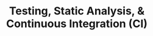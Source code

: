 ---
layout: module
title: Testing, Static Analysis, & Continuous Integration (CI)
type: topic
num: 5
draft: 0
start_date: 2024-09-24
labs: [6]
description: >
   Continuous integration (CI), static analysis, and testing are complementary software development techniques that ensure that teams can deploy software
   continuously with a high degree of confidence in the quality of their code.
   In this unit, we will learn about ways you and your team can automate code testing and validation procedures before merging code updates into the main branch. By setting up a few tools up front, you will save time and energy and increase the reliability of your code base. 
videos:
    - start_date: "2024-09-24"
      type: video
      title: Lecture recording
      url: https://drive.google.com/file/d/14vHyDyt-wZfVBMGjaDmLpupI5MFowU1a/view?usp=drive_link
    - start_date: "2024-10-29"
      type: video
      title: Lecture recording
      url: https://drive.google.com/file/d/19C311-H-dVs015bqy4c0zeLHF7NcDQMz/view?usp=drive_link
slides: 
    - start_date: 2024-09-24
      type: lecture
      num: 7
      title: Intro to Testing & Static Analysis
      url: https://docs.google.com/presentation/d/1FP8lJuy1C6AzzPxpulNOu9al_SIub2zF/edit?usp=sharing&ouid=113376576186080604800&rtpof=true&sd=true
    - start_date: 2024-10-29
      type: lecture
      draft: 0
      num: 8
      title: Shifting Left with Testing, Static Analysis, & Continuous Integration
      url: https://docs.google.com/presentation/d/1Fp1aWWNRoO9D3PPUf3xbU7mEZec1j8gY/edit?usp=sharing&ouid=113376576186080604800&rtpof=true&sd=true
readings:
    - start_date: 2024-09-24
      type: reading
      notes: Forgot to post the readings :(
    - start_date: 2024-10-29
      type: reading
      title: High-level overview of unit v. integration testing
      url: https://circleci.com/blog/unit-testing-vs-integration-testing
      required: 1
    - start_date: "2024-10-29"
      type: reading
      title: Chapter 11. Testing Overview
      url: https://abseil.io/resources/swe-book/html/ch11.html
      required: 1
    - start_date: "2024-10-29"
      type: reading
      title: Chapter 20. Static Analysis
      url: https://abseil.io/resources/swe-book/html/ch20.html
      skim: 1
    - start_date: "2024-10-29"
      type: reading
      title: Chapter 23. Continuous Integration
      url: https://abseil.io/resources/swe-book/html/ch23.html
      skim: 1
activities:
    - start_date: "2024-09-24"
      num: 2
      type: activity
      title: Practice writing tests and using some static analysis tools
      url: https://github.com/csci338/class-exercises-fall2024/blob/main/topic05/README.md
      notes: This activity didn't quite work out, but you will have another chance to practice with testing and static analysis in Lab 6.
questions:
    - <span class="badge-dark">general</span> What does "shifting left" mean?
    - <span class="badge-dark">testing</span> What are some of the benefits of automated testing? 
    - <span class="badge-dark">testing</span> What are some of the limits of automated testing? 
    - <span class="badge-dark">testing</span> What are the different test "sizes"? Why are these distinctions important? 
    - <span class="badge-dark">testing</span> What is meant by "nondeterminism" in testing? 
    - <span class="badge-dark">testing</span> What are some important qualities of a testing suite? 
    - <span class="badge-dark">testing</span> What are some considerations that go into writing testable code? 
    - <span class="badge-dark">testing</span> What is the difference between an interpreted and a compiled language? 
    - <span class="badge-dark">static analysis</span> What languages are interpreted? What languages are compiled?
    - <span class="badge-dark">static analysis</span> What do we mean by "static"? 
    - <span class="badge-dark">static analysis</span> What are some examples of static analysis tools? 
    - <span class="badge-dark">static analysis</span> What are some of the benefits of doing static analysis? 
    - <span class="badge-dark">static analysis</span> What are some of the challenges / limitations of static analysis? 
    - <span class="badge-dark">CI</span> What is continuous integration? 
    - <span class="badge-dark">CI</span> What are some of the key benefits and headaches (i.e. tradeoffs) of continuous integration?
    - <span class="badge-dark">CI</span> Can you still use CI if you're working on a really big feature that’s not ready for prime time?
    - <span class="badge-dark">CI</span> What happens in the "presubmit" phase?
    - <span class="badge-dark">CI</span> What is release candidate testing? How is it similar / different from the "presubmit" phase?
---